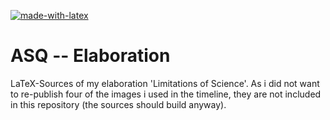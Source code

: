 [![made-with-latex](https://img.shields.io/badge/Made%20with-LaTeX-1f425f.svg)](https://www.latex-project.org/)

# ASQ -- Elaboration

LaTeX-Sources of my elaboration 'Limitations of Science'.
As i did not want to re-publish four of the images i used in the timeline, they are not included in this repository (the sources should build anyway).